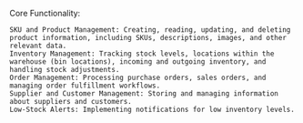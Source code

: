  Core Functionality:

    SKU and Product Management: Creating, reading, updating, and deleting product information, including SKUs, descriptions, images, and other relevant data.
    Inventory Management: Tracking stock levels, locations within the warehouse (bin locations), incoming and outgoing inventory, and handling stock adjustments.
    Order Management: Processing purchase orders, sales orders, and managing order fulfillment workflows.
    Supplier and Customer Management: Storing and managing information about suppliers and customers.
    Low-Stock Alerts: Implementing notifications for low inventory levels.
